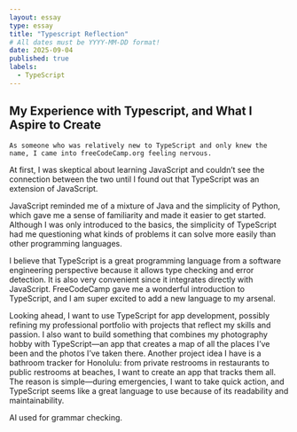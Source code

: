 ```yaml
---
layout: essay
type: essay
title: "Typescript Reflection"
# All dates must be YYYY-MM-DD format!
date: 2025-09-04
published: true
labels:
  - TypeScript 
---
```



## My Experience with Typescript, and What I Aspire to Create

	As someone who was relatively new to TypeScript and only knew the name, I came into freeCodeCamp.org feeling nervous.
At first, I was skeptical about learning JavaScript and couldn’t see the connection between the two until I found out that TypeScript was an extension of JavaScript.

JavaScript reminded me of a mixture of Java and the simplicity of Python, which gave me a sense of familiarity and made it easier to get started.
Although I was only introduced to the basics, the simplicity of TypeScript had me questioning what kinds of problems it can solve more easily than other programming languages.

I believe that TypeScript is a great programming language from a software engineering perspective because it allows type checking and error detection.
It is also very convenient since it integrates directly with JavaScript. FreeCodeCamp gave me a wonderful introduction to TypeScript, and I am super excited to add a new language to my arsenal.

Looking ahead, I want to use TypeScript for app development, possibly refining my professional portfolio with projects that reflect my skills and passion.
I also want to build something that combines my photography hobby with TypeScript—an app that creates a map of all the places I’ve been and the photos I’ve taken there.
Another project idea I have is a bathroom tracker for Honolulu: from private restrooms in restaurants to public restrooms at beaches, I want to create an app that tracks them all.
The reason is simple—during emergencies, I want to take quick action, and TypeScript seems like a great language to use because of its readability and maintainability.

AI used for grammar checking. 
